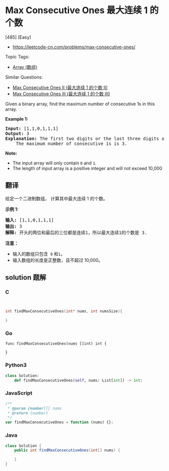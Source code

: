 # Max Consecutive Ones 最大连续 1 的个数

[485] [Easy]

- https://leetcode-cn.com/problems/max-consecutive-ones/

Topic Tags:

- [Array (数组)](https://leetcode-cn.com/tag/array/)

Similar Questions:

- [Max Consecutive Ones II (最大连续 1 的个数 II)](https://leetcode-cn.com/problems/max-consecutive-ones-ii/)
- [Max Consecutive Ones III (最大连续 1 的个数 III)](https://leetcode-cn.com/problems/max-consecutive-ones-iii/)

Given a binary array, find the maximum number of consecutive 1s in this array.

**Example 1:**

<pre><b>Input:</b> [1,1,0,1,1,1]
<b>Output:</b> 3
<b>Explanation:</b> The first two digits or the last three digits are consecutive 1s.
    The maximum number of consecutive 1s is 3.
</pre>

**Note:**

- The input array will only contain `0` and `1`.
- The length of input array is a positive integer and will not exceed 10,000

## 翻译

给定一个二进制数组， 计算其中最大连续 1 的个数。

**示例 1:**

<pre><strong>输入:</strong> [1,1,0,1,1,1]
<strong>输出:</strong> 3
<strong>解释:</strong> 开头的两位和最后的三位都是连续1，所以最大连续1的个数是 3.
</pre>

**注意：**

- 输入的数组只包含  `0` 和`1`。
- 输入数组的长度是正整数，且不超过 10,000。

## solution 题解

### C

```c


int findMaxConsecutiveOnes(int* nums, int numsSize){

}


```

### Go

```golang
func findMaxConsecutiveOnes(nums []int) int {

}
```

### Python3

```python
class Solution:
    def findMaxConsecutiveOnes(self, nums: List[int]) -> int:

```

### JavaScript

```javascript
/**
 * @param {number[]} nums
 * @return {number}
 */
var findMaxConsecutiveOnes = function (nums) {};
```

### Java

```java
class Solution {
    public int findMaxConsecutiveOnes(int[] nums) {

    }
}
```
